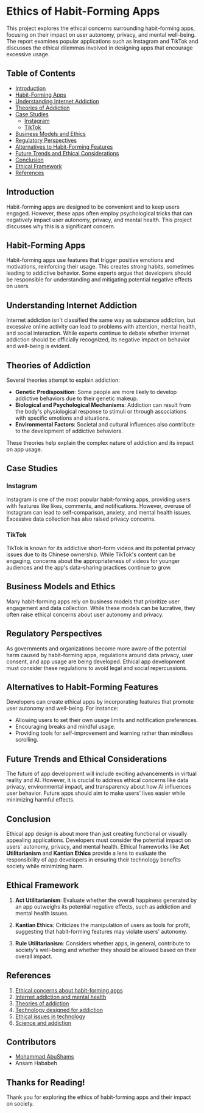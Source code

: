 # Ethics of Habit-Forming Apps

This project explores the ethical concerns surrounding habit-forming apps, focusing on their impact on user autonomy, privacy, and mental well-being. The report examines popular applications such as Instagram and TikTok and discusses the ethical dilemmas involved in designing apps that encourage excessive usage.

## Table of Contents
- [Introduction](#introduction)
- [Habit-Forming Apps](#habit-forming-apps)
- [Understanding Internet Addiction](#understanding-internet-addiction)
- [Theories of Addiction](#theories-of-addiction)
- [Case Studies](#case-studies)
  - [Instagram](#instagram)
  - [TikTok](#tiktok)
- [Business Models and Ethics](#business-models-and-ethics)
- [Regulatory Perspectives](#regulatory-perspectives)
- [Alternatives to Habit-Forming Features](#alternatives-to-habit-forming-features)
- [Future Trends and Ethical Considerations](#future-trends-and-ethical-considerations)
- [Conclusion](#conclusion)
- [Ethical Framework](#ethical-framework)
- [References](#references)

## Introduction
Habit-forming apps are designed to be convenient and to keep users engaged. However, these apps often employ psychological tricks that can negatively impact user autonomy, privacy, and mental health. This project discusses why this is a significant concern.

## Habit-Forming Apps
Habit-forming apps use features that trigger positive emotions and motivations, reinforcing their usage. This creates strong habits, sometimes leading to addictive behavior. Some experts argue that developers should be responsible for understanding and mitigating potential negative effects on users.

## Understanding Internet Addiction
Internet addiction isn't classified the same way as substance addiction, but excessive online activity can lead to problems with attention, mental health, and social interaction. While experts continue to debate whether internet addiction should be officially recognized, its negative impact on behavior and well-being is evident.

## Theories of Addiction
Several theories attempt to explain addiction:
- **Genetic Predisposition**: Some people are more likely to develop addictive behaviors due to their genetic makeup.
- **Biological and Psychological Mechanisms**: Addiction can result from the body's physiological response to stimuli or through associations with specific emotions and situations.
- **Environmental Factors**: Societal and cultural influences also contribute to the development of addictive behaviors.

These theories help explain the complex nature of addiction and its impact on app usage.

## Case Studies

### Instagram
Instagram is one of the most popular habit-forming apps, providing users with features like likes, comments, and notifications. However, overuse of Instagram can lead to self-comparison, anxiety, and mental health issues. Excessive data collection has also raised privacy concerns.

### TikTok
TikTok is known for its addictive short-form videos and its potential privacy issues due to its Chinese ownership. While TikTok's content can be engaging, concerns about the appropriateness of videos for younger audiences and the app's data-sharing practices continue to grow.

## Business Models and Ethics
Many habit-forming apps rely on business models that prioritize user engagement and data collection. While these models can be lucrative, they often raise ethical concerns about user autonomy and privacy.

## Regulatory Perspectives
As governments and organizations become more aware of the potential harm caused by habit-forming apps, regulations around data privacy, user consent, and app usage are being developed. Ethical app development must consider these regulations to avoid legal and social repercussions.

## Alternatives to Habit-Forming Features
Developers can create ethical apps by incorporating features that promote user autonomy and well-being. For instance:
- Allowing users to set their own usage limits and notification preferences.
- Encouraging breaks and mindful usage.
- Providing tools for self-improvement and learning rather than mindless scrolling.

## Future Trends and Ethical Considerations
The future of app development will include exciting advancements in virtual reality and AI. However, it is crucial to address ethical concerns like data privacy, environmental impact, and transparency about how AI influences user behavior. Future apps should aim to make users' lives easier while minimizing harmful effects.

## Conclusion
Ethical app design is about more than just creating functional or visually appealing applications. Developers must consider the potential impact on users' autonomy, privacy, and mental health. Ethical frameworks like **Act Utilitarianism** and **Kantian Ethics** provide a lens to evaluate the responsibility of app developers in ensuring their technology benefits society while minimizing harm.

## Ethical Framework

1. **Act Utilitarianism**: Evaluate whether the overall happiness generated by an app outweighs its potential negative effects, such as addiction and mental health issues.
   
2. **Kantian Ethics**: Criticizes the manipulation of users as tools for profit, suggesting that habit-forming features may violate users' autonomy.

3. **Rule Utilitarianism**: Considers whether apps, in general, contribute to society's well-being and whether they should be allowed based on their overall impact.

## References
1. [Ethical concerns about habit-forming apps](https://bmcpsychology.biomedcentral.com/articles/10.1186/s40359-018-0270-z)
2. [Internet addiction and mental health](https://www.psychologytoday.com/us/basics/internet-addiction)
3. [Theories of addiction](https://www.sparknotes.com/health/addiction/section2/)
4. [Technology designed for addiction](https://www.psychologytoday.com/us/blog/boundless/201801/technology-designed-addiction)
5. [Ethical issues in technology](https://connect.comptia.org/blog/ethical-issues-in-technology)
6. [Science and addiction](https://www.sciencedirect.com/science/article/abs/pii/B9780123878175000388)

## Contributors
- [Mohammad AbuShams](https://github.com/MohammadAbuShams)
- Ansam Hababeh

## Thanks for Reading!
Thank you for exploring the ethics of habit-forming apps and their impact on society.

